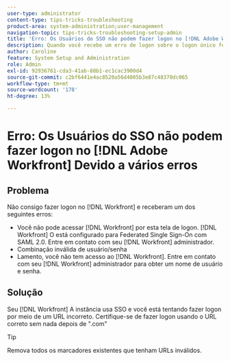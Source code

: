 ```yaml
---
user-type: administrator
content-type: tips-tricks-troubleshooting
product-area: system-administration;user-management
navigation-topic: tips-tricks-troubleshooting-setup-admin
title: 'Erro: Os Usuários do SSO não podem fazer logon no [!DNL Adobe Workfront] Devido a vários erros'
description: Quando você recebe um erro de logon sobre o logon único federado, sua combinação de nome de usuário/senha ou seu acesso ao [!DNL Workfront], the problem might be that your [!DNL Workfront] A instância usa SSO e você está tentando fazer logon usando um URL incorreto. Certifique-se de fazer logon usando o URL correto sem nada depois de ".com".
author: Caroline
feature: System Setup and Administration
role: Admin
exl-id: 92936761-cda3-41ab-88b1-ec1cac3900d4
source-git-commit: c2bf6441e4ac8520a56d4005b3e87c48370dc065
workflow-type: tm+mt
source-wordcount: '178'
ht-degree: 13%

---
```


# Erro: Os Usuários do SSO não podem fazer logon no [!DNL Adobe Workfront] Devido a vários erros

## Problema

Não consigo fazer logon no [!DNL Workfront] e receberam um dos seguintes erros:

* Você não pode acessar [!DNL Workfront] por esta tela de logon. [!DNL Workfront] O está configurado para Federated Single Sign-On com SAML 2.0. Entre em contato com seu [!DNL Workfront] administrador.
* Combinação inválida de usuário/senha
* Lamento, você não tem acesso ao [!DNL Workfront]. Entre em contato com seu [!DNL Workfront] administrador para obter um nome de usuário e senha.

## Solução

Seu [!DNL Workfront] A instância usa SSO e você está tentando fazer logon por meio de um URL incorreto. Certifique-se de fazer logon usando o URL correto sem nada depois de &quot;.com&quot;

>[!TIP]
>
>Remova todos os marcadores existentes que tenham URLs inválidos.
